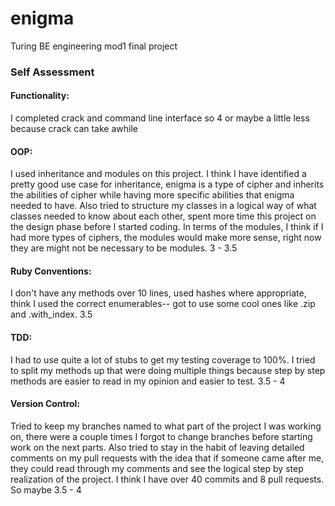# enigma
Turing BE engineering mod1 final project

### Self Assessment
#### Functionality: 
I completed crack and command line interface so 4 or maybe a little less because crack can take awhile

#### OOP:
I used inheritance and modules on this project.  I think I have identified a pretty good use case for inheritance, 
enigma is a type of cipher and inherits the abilities of cipher while having more specific abilities that enigma needed to have.  Also tried to structure my classes in a logical way of what classes needed to know about each other, spent more time
this project on the design phase before I started coding.
In terms of the modules, I think if I had more types of ciphers, the modules would make more sense, right now they are might not be necessary to be modules. 3 - 3.5

#### Ruby Conventions: 
I don't have any methods over 10 lines, used hashes where appropriate, think I used the correct enumerables--
got to use some cool ones like .zip and .with_index. 3.5

#### TDD: 
I had to use quite a lot of stubs to get my testing coverage to 100%.  I tried to split my methods up that were doing
multiple things because step by step methods are easier to read in my opinion and easier to test. 3.5 - 4

#### Version Control: 
Tried to keep my branches named to what part of the project I was working on, there were a couple times I forgot
to change branches before starting work on the next parts. Also tried to stay in the habit of leaving detailed comments on
my pull requests with the idea that if someone came after me, they could read through my comments and see the logical step by 
step realization of the project. I think I have over 40 commits and 8 pull requests. So maybe 3.5 - 4
